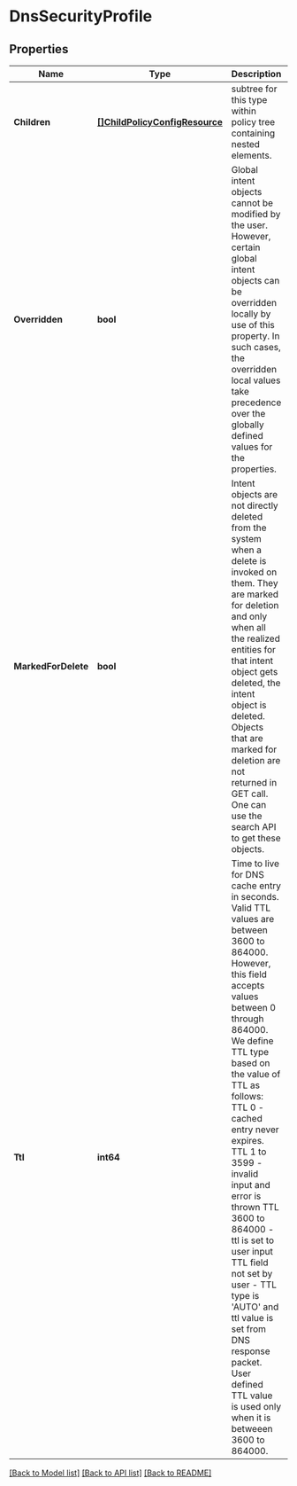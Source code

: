 # DnsSecurityProfile

## Properties
Name | Type | Description | Notes
------------ | ------------- | ------------- | -------------
**Children** | [**[]ChildPolicyConfigResource**](ChildPolicyConfigResource.md) | subtree for this type within policy tree containing nested elements.  | [optional] [default to null]
**Overridden** | **bool** | Global intent objects cannot be modified by the user. However, certain global intent objects can be overridden locally by use of this property. In such cases, the overridden local values take precedence over the globally defined values for the properties.  | [optional] [default to false]
**MarkedForDelete** | **bool** | Intent objects are not directly deleted from the system when a delete is invoked on them. They are marked for deletion and only when all the realized entities for that intent object gets deleted, the intent object is deleted. Objects that are marked for deletion are not returned in GET call. One can use the search API to get these objects.  | [optional] [default to false]
**Ttl** | **int64** | Time to live for DNS cache entry in seconds. Valid TTL values are between 3600 to 864000. However, this field accepts values between 0 through 864000. We define TTL type based on the value of TTL as follows: TTL 0 - cached entry never expires. TTL 1 to 3599 - invalid input and error is thrown TTL 3600 to 864000 - ttl is set to user input TTL field not set by user - TTL type is &#x27;AUTO&#x27; and ttl value is set from DNS response packet.  User defined TTL value is used only when it is betweeen 3600 to 864000.  | [optional] [default to 86400]

[[Back to Model list]](../README.md#documentation-for-models) [[Back to API list]](../README.md#documentation-for-api-endpoints) [[Back to README]](../README.md)

